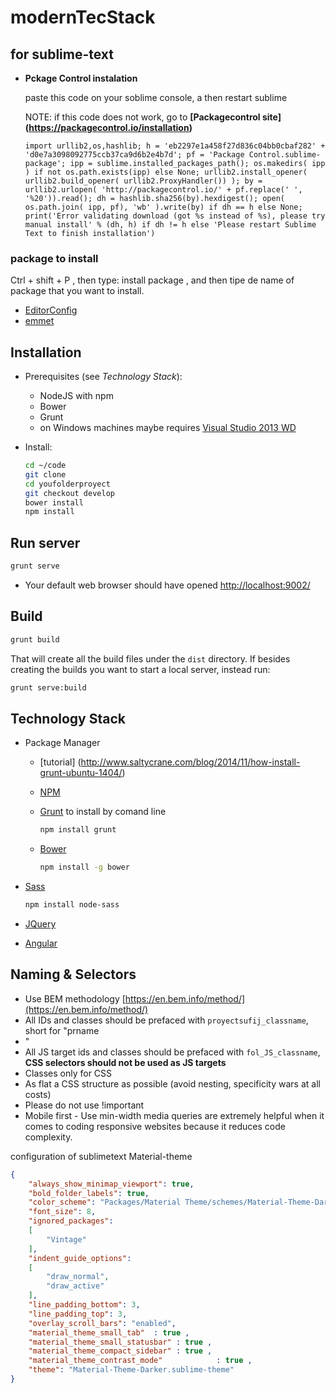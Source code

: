 # modernTecStack

## for sublime-text
- **Pckage Control instalation**

  paste this code on your soblime console, a then restart sublime 
  
  NOTE: if this code does not work, go to **[Packagecontrol site] (https://packagecontrol.io/installation)**

  ```
  import urllib2,os,hashlib; h = 'eb2297e1a458f27d836c04bb0cbaf282' + 'd0e7a3098092775ccb37ca9d6b2e4b7d'; pf = 'Package Control.sublime-package'; ipp = sublime.installed_packages_path(); os.makedirs( ipp ) if not os.path.exists(ipp) else None; urllib2.install_opener( urllib2.build_opener( urllib2.ProxyHandler()) ); by = urllib2.urlopen( 'http://packagecontrol.io/' + pf.replace(' ', '%20')).read(); dh = hashlib.sha256(by).hexdigest(); open( os.path.join( ipp, pf), 'wb' ).write(by) if dh == h else None; print('Error validating download (got %s instead of %s), please try manual install' % (dh, h) if dh != h else 'Please restart Sublime Text to finish installation')
  ```
### package to install
Ctrl + shift + P , then type: install package <enter>, and then tipe de name of package that you want to install.

* [EditorConfig](http://editorconfig.org/)
* [emmet](http://docs.emmet.io/cheat-sheet/)

Installation
------------

- Prerequisites (see _Technology Stack_):

    * NodeJS with npm
    * Bower
    * Grunt
    * on Windows machines maybe requires [Visual Studio 2013 WD](https://www.visualstudio.com/downloads/download-visual-studio-vs#d-express-windows-desktop)

- Install:
    ```bash
    cd ~/code
    git clone 
    cd youfolderproyect
    git checkout develop
    bower install
    npm install
    ```

Run server
----------

```bash
grunt serve
```

- Your default web browser should have opened [http://localhost:9002/](http://localhost:9002/)

Build
-----

```bash
grunt build
```

That will create all the build files under the `dist` directory.
If besides creating the builds you want to start a local server, instead run:

```bash
grunt serve:build
```

Technology Stack
---------------
- Package Manager
  - [tutorial] (http://www.saltycrane.com/blog/2014/11/how-install-grunt-ubuntu-1404/)
  - [NPM](http://npmjs.org "NPM")
  - [Grunt](http://gruntjs.com "Grunt") to install by comand line
  
    ```bash
    npm install grunt
    ```
  - [Bower](http://bower.io "Bower")
  
    ```bash
    npm install -g bower
    ```
- [Sass](http://sass-lang.com "Sass")
  
  ```bash
  npm install node-sass 
  ```
- [JQuery](http://jquery.com "JQuery")
- [Angular](https://angularjs.org "Angular")


Naming & Selectors
------------------
- Use BEM methodology [https://en.bem.info/method/](https://en.bem.info/method/)
- All IDs and classes should be prefaced with `proyectsufij_classname`, short for "prname
- "
- All JS target ids and classes should be prefaced with `fol_JS_classname`, **CSS selectors should not be used as JS targets**
- Classes only for CSS
- As flat a CSS structure as possible (avoid nesting, specificity wars at all costs)
- Please do not use !important
- Mobile first - Use min-width media queries are extremely helpful when it comes to coding responsive websites because it reduces code complexity.


configuration of sublimetext Material-theme
```JSON
{
	"always_show_minimap_viewport": true,
	"bold_folder_labels": true,
	"color_scheme": "Packages/Material Theme/schemes/Material-Theme-Darker.tmTheme",
	"font_size": 8,
	"ignored_packages":
	[
		"Vintage"
	],
	"indent_guide_options":
	[
		"draw_normal",
		"draw_active"
	],
	"line_padding_bottom": 3,
	"line_padding_top": 3,
	"overlay_scroll_bars": "enabled",
	"material_theme_small_tab"  : true ,
	"material_theme_small_statusbar" : true ,
	"material_theme_compact_sidebar" : true ,
	"material_theme_contrast_mode"            : true ,
	"theme": "Material-Theme-Darker.sublime-theme"
}
```
